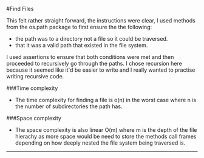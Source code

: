#Find Files

This felt rather straight forward, the instructions were clear, I used methods from the os.path package to first ensure the the following:

- the path was to a directory not a file so it could be traversed.
- that it was a valid path that existed in the file system. 

I used assertions to ensure that both conditions were met and then proceeded to recursively go through the paths. I chose recursion here because
it seemed like it'd be easier to write and I really wanted to practise writing recursive code.


###Time complexity
- The time complexity for finding a file is o(n) in the worst case where n is the number of subdirectories the path has.

###Space complexity
- The space complexity is also linear O(m) where m is the depth of the file hierachy as more space would be need to store the methods call frames depending on how deeply nested
the file system being traversed is.

---
